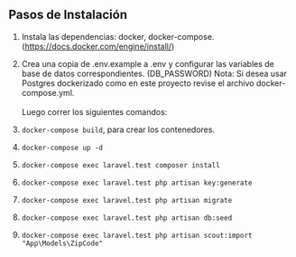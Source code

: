 ## Pasos de Instalación

1. Instala las dependencias: docker, docker-compose. (https://docs.docker.com/engine/install/)
2. Crea una copia de .env.example a .env y configurar las variables de base de datos correspondientes. (DB_PASSWORD) Nota: Si desea usar Postgres dockerizado como en este proyecto revise el archivo docker-compose.yml. <br><br>
Luego correr los siguientes comandos:

3. `docker-compose build`, para crear los contenedores.
4. `docker-compose up -d`
5. `docker-compose exec laravel.test composer install`
6. `docker-compose exec laravel.test php artisan key:generate`
7. `docker-compose exec laravel.test php artisan migrate`
8. `docker-compose exec laravel.test php artisan db:seed`
9. `docker-compose exec laravel.test php artisan scout:import "App\Models\ZipCode"`

